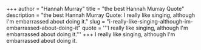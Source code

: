 +++
author = "Hannah Murray"
title = "the best Hannah Murray Quote"
description = "the best Hannah Murray Quote: I really like singing, although I'm embarrassed about doing it."
slug = "i-really-like-singing-although-im-embarrassed-about-doing-it"
quote = '''I really like singing, although I'm embarrassed about doing it.'''
+++
I really like singing, although I'm embarrassed about doing it.
